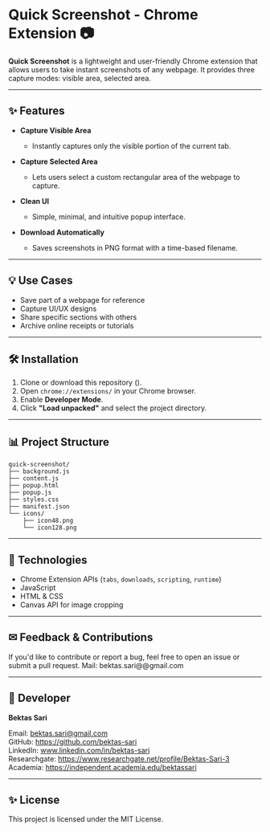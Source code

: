 # Quick Screenshot - Chrome Extension 📷

**Quick Screenshot** is a lightweight and user-friendly Chrome extension that allows users to take instant screenshots of any webpage. It provides three capture modes: visible area, selected area.

---

## ✨ Features

- **Capture Visible Area**
  - Instantly captures only the visible portion of the current tab.

- **Capture Selected Area**
  - Lets users select a custom rectangular area of the webpage to capture.

- **Clean UI**
  - Simple, minimal, and intuitive popup interface.

- **Download Automatically**
  - Saves screenshots in PNG format with a time-based filename.

---

## 💡 Use Cases
- Save part of a webpage for reference
- Capture UI/UX designs
- Share specific sections with others
- Archive online receipts or tutorials

---

## 🛠️ Installation

1. Clone or download this repository ().
2. Open `chrome://extensions/` in your Chrome browser.
3. Enable **Developer Mode**.
4. Click **"Load unpacked"** and select the project directory.

---

## 📊 Project Structure

```
quick-screenshot/
├── background.js
├── content.js
├── popup.html
├── popup.js
├── styles.css
├── manifest.json
└── icons/
    ├── icon48.png
    └── icon128.png
```

---

## 🔧 Technologies
- Chrome Extension APIs (`tabs`, `downloads`, `scripting`, `runtime`)
- JavaScript
- HTML & CSS
- Canvas API for image cropping

---

## ✉ Feedback & Contributions
If you'd like to contribute or report a bug, feel free to open an issue or submit a pull request.
Mail: bektas.sari@@gmail.com

---

## 👤 Developer

**Bektas Sari**  

Email: bektas.sari@gmail.com  <br>
GitHub: https://github.com/bektas-sari <br>
LinkedIn: www.linkedin.com/in/bektas-sari <br>
Researchgate: https://www.researchgate.net/profile/Bektas-Sari-3 <br>
Academia: https://independent.academia.edu/bektassari <br>

---

## ✨ License
This project is licensed under the MIT License.
